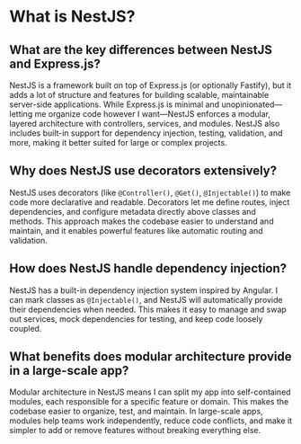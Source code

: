 # What is NestJS? 

## What are the key differences between NestJS and Express.js?

NestJS is a framework built on top of Express.js (or optionally Fastify), but it adds a lot of structure and features for building scalable, maintainable server-side applications. While Express.js is minimal and unopinionated—letting me organize code however I want—NestJS enforces a modular, layered architecture with controllers, services, and modules. NestJS also includes built-in support for dependency injection, testing, validation, and more, making it better suited for large or complex projects.

## Why does NestJS use decorators extensively?

NestJS uses decorators (like `@Controller()`, `@Get()`, `@Injectable()`) to make code more declarative and readable. Decorators let me define routes, inject dependencies, and configure metadata directly above classes and methods. This approach makes the codebase easier to understand and maintain, and it enables powerful features like automatic routing and validation.

## How does NestJS handle dependency injection?

NestJS has a built-in dependency injection system inspired by Angular. I can mark classes as `@Injectable()`, and NestJS will automatically provide their dependencies when needed. This makes it easy to manage and swap out services, mock dependencies for testing, and keep code loosely coupled.

## What benefits does modular architecture provide in a large-scale app?

Modular architecture in NestJS means I can split my app into self-contained modules, each responsible for a specific feature or domain. This makes the codebase easier to organize, test, and maintain. In large-scale apps, modules help teams work independently, reduce code conflicts, and make it simpler to add or remove features without breaking everything else.
